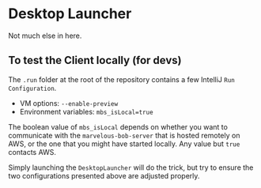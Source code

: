 # Desktop Launcher
Not much else in here.

## To test the Client locally (for devs)
The ``.run`` folder at the root of the repository contains a few IntelliJ ``Run Configuration``.

* VM options: ``--enable-preview``
* Environment variables: ``mbs_isLocal=true``

The boolean value of ``mbs_isLocal`` depends on whether you want to communicate with the `marvelous-bob-server` that is hosted remotely on AWS, or the one that you might have started locally. Any value but `true` contacts AWS.

Simply launching the ``DesktopLauncher`` will do the trick, but try to ensure the two configurations presented above are adjusted properly.